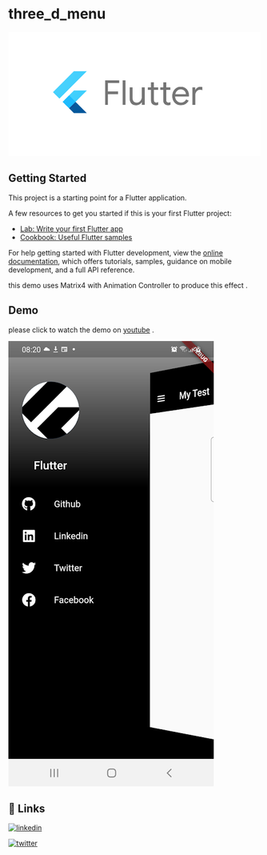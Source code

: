 # three_d_menu


![logo](https://github.com/FdevTech/flutter_ui/blob/main/src/flutter.png)

## Getting Started

This project is a starting point for a Flutter application.

A few resources to get you started if this is your first Flutter project:

- [Lab: Write your first Flutter app](https://docs.flutter.dev/get-started/codelab)
- [Cookbook: Useful Flutter samples](https://docs.flutter.dev/cookbook)

For help getting started with Flutter development, view the
[online documentation](https://docs.flutter.dev/), which offers tutorials,
samples, guidance on mobile development, and a full API reference.

this demo uses Matrix4 with Animation Controller to produce this effect .

## Demo

please click to watch the demo on [youtube](https://youtube.com/shorts/qziHm2j49mg?feature=share) .

[![scrren shot of the demo](https://github.com/FdevTech/flutter_ui/blob/main/src/Screenshot_20230124_082056.png)](https://youtube.com/shorts/qziHm2j49mg?feature=share)


## 🔗 Links
[![linkedin](https://img.shields.io/badge/linkedin-0A66C2?style=for-the-badge&logo=linkedin&logoColor=white)](https://www.linkedin.com/in/othmane-fares-mokhtari/)

[![twitter](https://img.shields.io/badge/twitter-1DA1F2?style=for-the-badge&logo=twitter&logoColor=white)](https://twitter.com/FaresOth)

